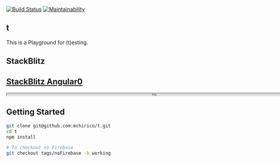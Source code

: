 [![Build Status](https://travis-ci.com/mchirico/t.svg?branch=develop)](https://travis-ci.com/mchirico/t)
[![Maintainability](https://api.codeclimate.com/v1/badges/80dc8d161d5a42a453a9/maintainability)](https://codeclimate.com/github/mchirico/t/maintainability)
## t
This is a Playground for (t)esting.

## StackBlitz

## [StackBlitz Angular0](https://stackblitz.com/github/mchirico/t/tree/ang0)

<iframe src="https://stackblitz.com/github/gqailnln?embed=1&file=src/app/app.component.ts" width="800" height="6\
00"></iframe>


## Getting Started
```bash
git clone git@github.com:mchirico/t.git
cd t
npm install

# To checkout no Firebase
git checkout tags/noFirebase -b working
```

